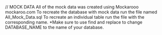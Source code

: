 

// MOCK DATA
All of the mock data was created using Mockarooo mockaroo.com
To recreate the database with mock data run the file named All_Mock_Data.sql
To recreate an individual table run the file with the corresponding name.
*Make sure to use find and replace to change DATABASE_NAME to the name of your database.
